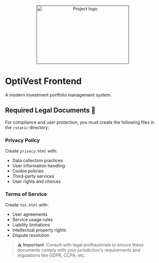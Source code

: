 <p align="center">
  <a href="" rel="noopener">
 <img width=300px height=190px src="https://i.ibb.co/2tkXm7R/optivest-high-resolution-logo-transparent.png" alt="Project logo"></a>
</p>

# OptiVest Frontend
A modern investment portfolio management system.

## Required Legal Documents 📄

For compliance and user protection, you must create the following files in the `/static` directory:

### Privacy Policy
Create `privacy.html` with:
- Data collection practices
- User information handling
- Cookie policies
- Third-party services
- User rights and choices

### Terms of Service
Create `tos.html` with:
- User agreements
- Service usage rules
- Liability limitations
- Intellectual property rights
- Dispute resolution

> ⚠️ **Important**: Consult with legal professionals to ensure these documents comply with your jurisdiction's requirements and regulations like GDPR, CCPA, etc.
